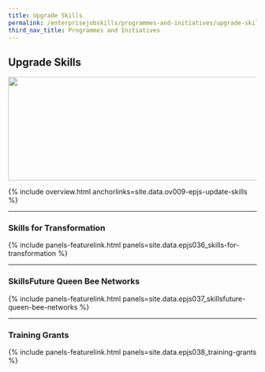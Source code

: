 ```yaml
---
title: Upgrade Skills
permalink: /enterprisejobskills/programmes-and-initiatives/upgrade-skills/
third_nav_title: Programmes and Initiatives
---
```


## Upgrade Skills

<img src="/images/epjs/programmes-and-initiatives/upgrade-skills/Upgrade-skills.jpg)" style="width:845px;height:210px" aria-hidden="true">

{% include overview.html anchorlinks=site.data.ov009-epjs-update-skills %}

---
<a name="skills-for-transformation"></a>
### Skills for Transformation

{% include panels-featurelink.html panels=site.data.epjs036_skills-for-transformation %}

---
<a name="skillsfuture-queen-bee-networks"></a>
### SkillsFuture Queen Bee Networks

{% include panels-featurelink.html panels=site.data.epjs037_skillsfuture-queen-bee-networks %}

---
<a name="training-grants"></a>
### Training Grants

{% include panels-featurelink.html panels=site.data.epjs038_training-grants %}

<script src="/jquery/jquery.min.js"></script>
<script src="/jquery/epjs-bp-menu-new-tab.js"></script>